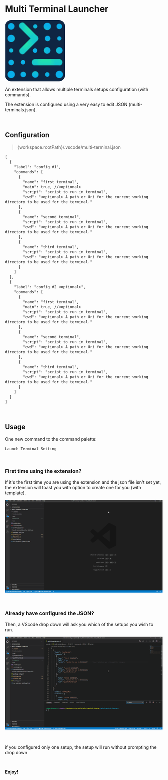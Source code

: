 # Multi Terminal Launcher

![Logo](resources/multiple-terminal-launcher.png)

An extension that allows multiple terminals setups configuration (with commands).

The extension is configured using a very easy to edit JSON (multi-terminals.json).

<br/>

## Configuration

> {workspace.rootPath}/.vscode/multi-terminal.json

```
[
  {
    "label": "config #1",
    "commands": [
      {
        "name": "first terminal",
        "main": true, //<optional>
        "script": "script to run in terminal",
        "cwd": "<optional> A path or Uri for the current working directory to be used for the terminal."
      },
      {
        "name": "second terminal",
        "script": "script to run in terminal",
        "cwd": "<optional> A path or Uri for the current working directory to be used for the terminal."
      },
      {
        "name": "third terminal",
        "script": "script to run in terminal",
        "cwd": "<optional> A path or Uri for the current working directory to be used for the terminal."
      }
    ]
  },
  {
    "label": "config #2 <optional>",
    "commands": [
      {
        "name": "first terminal",
        "main": true, //<optional>
        "script": "script to run in terminal",
        "cwd": "<optional> A path or Uri for the current working directory to be used for the terminal."
      },
      {
        "name": "second terminal",
        "script": "script to run in terminal",
        "cwd": "<optional> A path or Uri for the current working directory to be used for the terminal."
      },
      {
        "name": "third terminal",
        "script": "script to run in terminal",
        "cwd": "<optional> A path or Uri for the current working directory to be used for the terminal."
      }
    ]
  }
]
```

<br/>

## Usage

One new command to the command palette:

```js
Launch Terminal Setting
```

<br/>

### First time using the extension?

If it's the first time you are using the extension and the json file isn't set yet, the extension will toast you with option to create one for you (with template).

![Missing File Toast](resources/missing-json-toast.gif)

<br/>

### Already have configured the JSON?

Then, a VScode drop down will ask you which of the setups you wish to run.

![Choosing from Drop Down](resources/setups-drop-down.gif)

<br/>

if you configured only one setup, the setup will run without prompting the drop down

<br/>

**Enjoy!**
